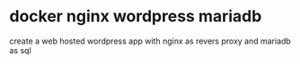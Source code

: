 # docker nginx wordpress mariadb
create a web hosted wordpress app with nginx as revers proxy and mariadb as sql
